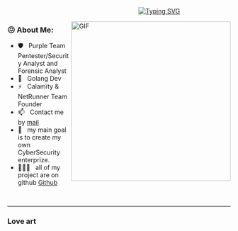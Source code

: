 ㅤㅤㅤㅤㅤㅤㅤㅤㅤㅤㅤㅤㅤㅤㅤㅤㅤㅤㅤㅤㅤㅤㅤ[![Typing SVG](https://readme-typing-svg.herokuapp.com/?lines=Im+0xCookie+Cybersecurity+PurpleTeam+   )](https://git.io/typing-svg)


<img align="right" alt="GIF" src="https://cdn.discordapp.com/attachments/1047066592795709441/1054127561313108008/lucy-cyberpunk-edge-runner.gif" width="360px"/>
  
### 😖 About Me:


- 🛡️ &nbsp; Purple Team Pentester/Security Analyst and Forensic Analyst
- 🌱 &nbsp; Golang Dev
- ⚡ &nbsp; Calamïty & NetRunner Team Founder
- 📫 &nbsp; Contact me by [mail](mailto:calamitycorp@protonmail.com?subject=[Contact])
- 🐻 &nbsp; my main goal is to create my own CyberSecurity enterprize.
- 👨🏻‍💻 &nbsp; all of my project are on github [Github](https://github.com/0xCookieee?tab=repositories)



<br>
<hr>

### Love art
